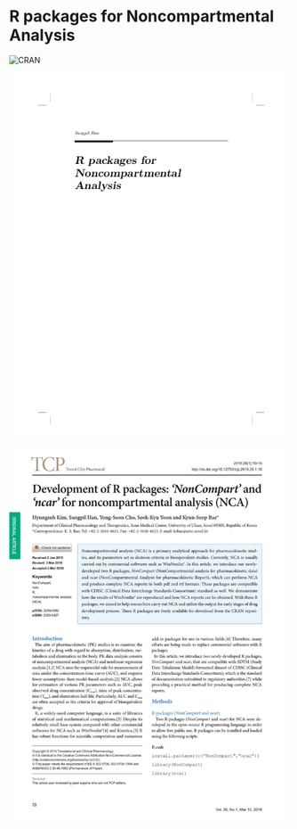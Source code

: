 
# R packages for Noncompartmental Analysis

![CRAN](https://img.shields.io/cran/v/NonCompart.svg)

![](docs/cover.png)

![](tcp-2018-final-cover.jpg)

